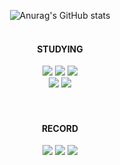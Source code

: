 <div align=center>
  
![Anurag's GitHub stats](https://github-readme-stats.vercel.app/api?username=jeonni&show_icons=true&theme=dark)
<br>
<br>
  
</div>
  
<div align=center><h4>STUDYING</h4></div>
<div align=center> 
  <img src="https://img.shields.io/badge/java-007396?style=for-the-badge&logo=java&logoColor=white"> 
  <img src="https://img.shields.io/badge/spring-6DB33F?style=for-the-badge&logo=spring&logoColor=white"> 
  <img src="https://img.shields.io/badge/springboot-6DB33F?style=for-the-badge&logo=springboot&logoColor=white"> 
    <br>
  <img src="https://img.shields.io/badge/mysql-4479A1?style=for-the-badge&logo=mysql&logoColor=white">
  <img src="https://img.shields.io/badge/firebase-FFCA28?style=for-the-badge&logo=firebase&logoColor=white">
    <br>
</div>

<br>
<br>

<div align=center><h4>RECORD</h4></div>
<div align=center>
  <a href="https://github.com/Jeonni"><img src="https://img.shields.io/badge/github-181717?style=for-the-badge&logo=github&logoColor=white"/></a>
  <a href="https://internal-litter-5e4.notion.site/Jeonni-s-Weekly-338ce4a5cf4f464f8d1f4e0469573588"><img src="https://img.shields.io/badge/notion-000000?style=for-the-badge&logo=notion&logoColor=white"/></a>
  <a href="https://jeonni.tistory.com/"><img src="https://img.shields.io/badge/tistory-000000?style=for-the-badge&logo=tistory&logoColor=white"/></a>
</div>
